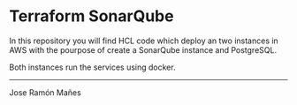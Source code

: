 # Terraform SonarQube

In this repository you will find HCL code which deploy an two instances in AWS with the pourpose of create a SonarQube instance and PostgreSQL.

Both instances run the services using docker.



---
Jose Ramón Mañes